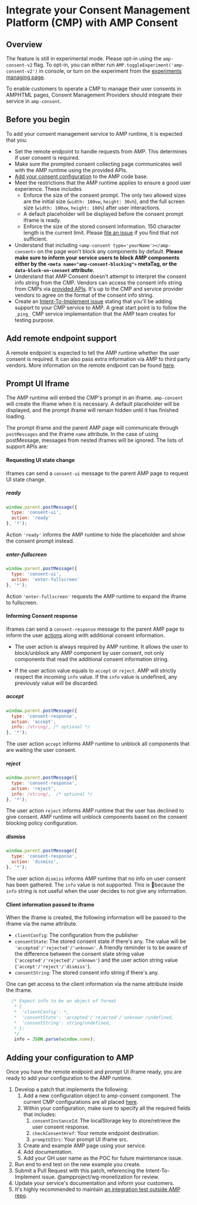 # Integrate your Consent Management Platform (CMP) with AMP Consent

## Overview
The feature is still in experimental mode. Please opt-in using the `amp-consent-v2` flag. To opt-in, you can either run `AMP.toggleExperiment('amp-consent-v2')` in console, or turn on the experiment from the [experiments managing page](https://cdn.ampproject.org/experiments.html).

To enable customers to operate a CMP to manage their user consents in AMPHTML pages, Consent Management Providers should integrate their service in `amp-consent`.

## Before you begin

To add your consent management service to AMP runtime, it is expected that you:
* Set the remote endpoint to handle requests from AMP. This determines if user consent is required.
* Make sure the prompted consent collecting page communicates well with the AMP runtime using the provided APIs.
* [Add your consent configuration](#adding-your-configuration-to-amp) to the AMP code base.
* Meet the restrictions that the AMP runtime applies to ensure a good user experience. These includes
    * Enforce the size of the consent prompt. The only two allowed sizes are the initial size (`width: 100vw`, `height: 30vh`), and the full screen size (`width: 100vw`, `height: 100%`) after user interactions.
    * A default placeholder will be displayed before the consent prompt iframe is ready.
    * Enforce the size of the stored consent information. 150 character length is the current limit. Please [file an issue](https://github.com/ampproject/amphtml/issues/new) if you find that not sufficient.
* Understand that including `<amp-consent type='yourName'></amp-consent>` on the page won't block any components by default. **Please make sure to inform your service users to block AMP components either by the `<meta name="amp-consent-blocking">` metaTag, or the `data-block-on-consent` attribute.**
* Understand that AMP Consent doesn't attempt to interpret the consent info string from the CMP. Vendors can access the consent info string from CMPs via [provided APIs](https://github.com/ampproject/amphtml/blob/master/ads/README.md#amp-consent-integration). It's up to the CMP and service provider vendors to agree on the format of the consent info string.
* Create an [Intent-To-Implement issue](../../CONTRIBUTING.md#contributing-features) stating that you'll be adding support to your CMP service to AMP. A great start point is to follow the `_ping_` CMP service implementation that the AMP team creates for testing purpose.

## Add remote endpoint support
A remote endpoint is expected to tell the AMP runtime whether the user consent is required. It can also pass extra information via AMP to third party vendors. More information on the remote endpoint can be found [here](https://github.com/ampproject/amphtml/blob/master/extensions/amp-consent/amp-consent.md#checkconsenthref).

## Prompt UI Iframe
The AMP runtime will embed the CMP's prompt in an iframe. `amp-consent` will create the iframe when it is necessary. A default placeholder will be displayed, and the prompt iframe will remain hidden until it has finished loading.

The prompt iframe and the parent AMP page will communicate through `postMessages` and the iframe `name` attribute. In the case of using postMessage, messages from nested iframes will be ignored. The lists of support APIs are:

#### Requesting UI state change
Iframes can send a `consent-ui` message to the parent AMP page to request UI state change.

##### ready

``` javascript
window.parent.postMessage({
  type: 'consent-ui',
  action: 'ready'
}, '*');
```

Action `'ready'` informs the AMP runtime to hide the placeholder and show the consent prompt instead.

##### enter-fullscreen
``` javascript
window.parent.postMessage({
  type: 'consent-ui',
  action: 'enter-fullscreen'
}, '*');
```

Action `'enter-fullscreen'` requests the AMP runtime to expand the iframe to fullscreen.

#### Informing Consent response
Iframes can send a `consent-response` message to the parent AMP page to inform the user [actions](https://github.com/ampproject/amphtml/blob/master/extensions/amp-consent/amp-consent.md#prompt-actions) along with additional consent information.

* The user action is always required by AMP runtime. It allows the user to block/unblock any AMP component by user consent, not only components that read the additional consent information string.


* If the user action value equals to `accept` or `reject`. AMP will strictly respect the incoming `info` value. If the `info` value is undefined, any previously value will be discarded.


##### accept

``` javascript
window.parent.postMessage({
  type: 'consent-response',
  action: 'accept',
  info: /string/, /* optional */
}, '*');
```

The user action `accept` informs AMP runtime to unblock all components that are waiting the user consent.

##### reject

``` javascript
window.parent.postMessage({
  type: 'consent-response',
  action: 'reject',
  info: /string/,  /* optional */
}, '*');
```

The user action `reject` informs AMP runtime that the user has declined to give consent. AMP runtime will unblock components based on the consent blocking policy configuration.


##### dismiss
``` javascript
window.parent.postMessage({
  type: 'consent-response',
  action: 'dismiss',
}, '*');
```

The user action `dismiss` informs AMP runtime that no info on user consent has been gathered. The `info` value is not supported. This is because the `info` string is not useful when the user decides to not give any information.


#### Client information passed to iframe
When the iframe is created, the following information will be passed to the iframe via the name attribute.
* `clientConfig`: The configuration from the publisher
* `consentState`: The stored consent state if there's any. The value will be `'accepted'/'rejected'/'unknown'`. A friendly reminder is to be aware of the difference between the consent state string value (`'accepted'/'rejected'/'unknown'`) and the user action string value (`'accept'/'reject'/'dismiss'`).
* `consentString`: The stored consent info string if there's any.

One can get access to the client information via the name attribute inside the iframe.
``` javascript
  /* Expect info to be an object of format
   * {
   *  'clientConfig': *,
   *  'consentState': 'accepted'/'rejected'/'unknown'/undefined,
   *  'consentString': string/undefined,
   * };
   */
   info = JSON.parse(window.name);
```

## Adding your configuration to AMP
Once you have the remote endpoint and prompt UI iframe ready, you are ready to add your configuration to the AMP runtime.
1. Develop a patch that implements the following:
    1. Add a new configuration object to amp-consent component. The current CMP configurations are all placed [here](https://github.com/ampproject/amphtml/blob/master/extensions/amp-consent/0.1/cmps.js).
    1. Within your configuration, make sure to specify all the required fields that includes:
        1. `consentInstanceId`: The localStorage key to store/retrieve the user consent response.
        1. `checkConsentHref`: Your remote endpoint destination.
        1. `promptUISrc`: Your prompt UI iframe src.
    1. Create and example AMP page using your service.
    1. Add documentation.
    1. Add your GH user name as the POC for future maintenance issue.
1. Run end to end test on the new example you create.
1. Submit a Pull Request with this patch, referencing the Intent-To-Implement issue. @ampproject/wg-monetization for review.
1. Update your service's documentation and inform your customers.
1. It's highly recommended to maintain [an integration test outside AMP repo](../../3p/README.md#adding-proper-integration-tests).
